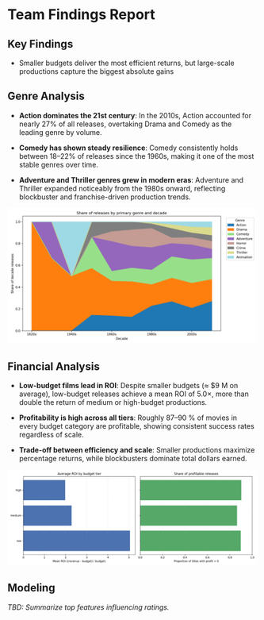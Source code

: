 # Team Findings Report

## Key Findings

* Smaller budgets deliver the most efficient returns, but large-scale productions capture the biggest absolute gains

## Genre Analysis

* **Action dominates the 21st century**: In the 2010s, Action accounted for nearly 27% of all releases, overtaking Drama and Comedy as the leading genre by volume.

* **Comedy has shown steady resilience**: Comedy consistently holds between 18–22% of releases since the 1960s, making it one of the most stable genres over time.

* **Adventure and Thriller genres grew in modern eras**: Adventure and Thriller expanded noticeably from the 1980s onward, reflecting blockbuster and franchise-driven production trends.

![Genres By Decade](genres_by_decade.png)

## Financial Analysis

* **Low-budget films lead in ROI**: Despite smaller budgets (≈ $9 M on average), low-budget releases achieve a mean ROI of 5.0×, more than double the return of medium or high-budget productions.

* **Profitability is high across all tiers**: Roughly 87–90 % of movies in every budget category are profitable, showing consistent success rates regardless of scale.

* **Trade-off between efficiency and scale**: Smaller productions maximize percentage returns, while blockbusters dominate total dollars earned.

![ROI by Budget Category](roi_by_budget_category.png)

## Modeling

_TBD: Summarize top features influencing ratings._
